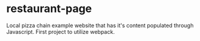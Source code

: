 # restaurant-page
Local pizza chain example website that has it's content populated through Javascript. First project to utilize webpack.
